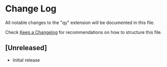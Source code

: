 # Change Log

All notable changes to the "qy" extension will be documented in this file.

Check [Keep a Changelog](http://keepachangelog.com/) for recommendations on how to structure this file.

## [Unreleased]

- Initial release